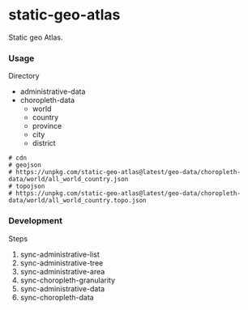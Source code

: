 # static-geo-atlas

Static geo Atlas.

### Usage

Directory

- administrative-data
- choropleth-data
  - world
  - country
  - province
  - city
  - district

```shell
# cdn
# geojson
# https://unpkg.com/static-geo-atlas@latest/geo-data/choropleth-data/world/all_world_country.json
# topojson
# https://unpkg.com/static-geo-atlas@latest/geo-data/choropleth-data/world/all_world_country.topo.json
```

### Development

Steps

1. sync-administrative-list
2. sync-administrative-tree
3. sync-administrative-area
4. sync-choropleth-granularity
5. sync-administrative-data
6. sync-choropleth-data
